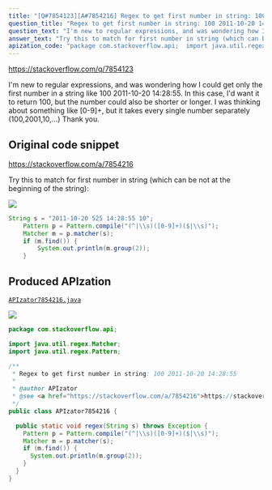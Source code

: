 ```yaml
---
title: "[Q#7854123][A#7854216] Regex to get first number in string: 100 2011-10-20 14:28:55"
question_title: "Regex to get first number in string: 100 2011-10-20 14:28:55"
question_text: "I'm new to regular expressions, and was wondering how I could get only the first number in a string like 100 2011-10-20 14:28:55. In this case, I'd want it to return 100, but the number could also be shorter or longer. I was thinking about something like [0-9]+, but it takes every single number separately (100,2001,10,...) Thank you."
answer_text: "Try this to match for first number in string (which can be not at the beginning of the string):"
apization_code: "package com.stackoverflow.api;  import java.util.regex.Matcher; import java.util.regex.Pattern;  /**  * Regex to get first number in string: 100 2011-10-20 14:28:55  *  * @author APIzator  * @see <a href=\"https://stackoverflow.com/a/7854216\">https://stackoverflow.com/a/7854216</a>  */ public class APIzator7854216 {    public static void regex(String s) throws Exception {     Pattern p = Pattern.compile(\"(^|\\\\s)([0-9]+)($|\\\\s)\");     Matcher m = p.matcher(s);     if (m.find()) {       System.out.println(m.group(2));     }   } }"
---
```


https://stackoverflow.com/q/7854123

I&#x27;m new to regular expressions, and was wondering how I could get only the first number in a string like 100 2011-10-20 14:28:55. In this case, I&#x27;d want it to return 100, but the number could also be shorter or longer.
I was thinking about something like [0-9]+, but it takes every single number separately (100,2001,10,...)
Thank you.



## Original code snippet

https://stackoverflow.com/a/7854216

Try this to match for first number in string (which can be not at the beginning of the string):

<div class="code-logo"><img src="/stackoverflow.png" /></div>

```java
String s = "2011-10-20 525 14:28:55 10";
    Pattern p = Pattern.compile("(^|\\s)([0-9]+)($|\\s)");
    Matcher m = p.matcher(s);
    if (m.find()) {
        System.out.println(m.group(2));
    }
```

## Produced APIzation

[`APIzator7854216.java`](https://github.com/blind-papers/apization-temp-data/raw/main/search/APIzator7854216.java)

<div class="code-logo"><img src="/apizator.png" /></div>

```java
package com.stackoverflow.api;

import java.util.regex.Matcher;
import java.util.regex.Pattern;

/**
 * Regex to get first number in string: 100 2011-10-20 14:28:55
 *
 * @author APIzator
 * @see <a href="https://stackoverflow.com/a/7854216">https://stackoverflow.com/a/7854216</a>
 */
public class APIzator7854216 {

  public static void regex(String s) throws Exception {
    Pattern p = Pattern.compile("(^|\\s)([0-9]+)($|\\s)");
    Matcher m = p.matcher(s);
    if (m.find()) {
      System.out.println(m.group(2));
    }
  }
}

```